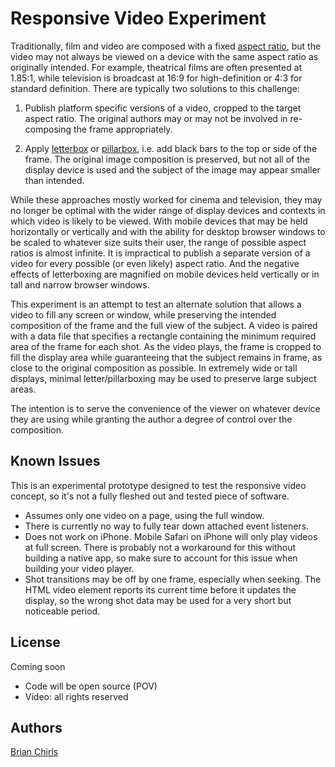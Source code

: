 # Responsive Video Experiment

Traditionally, film and video are composed with a fixed [aspect ratio](http://en.wikipedia.org/wiki/Aspect_ratio_%28image%29), but the video may not always be viewed on a device with the same aspect ratio as originally intended. For example, theatrical films are often presented at 1.85:1, while television is broadcast at 16:9 for high-definition or 4:3 for standard definition. There are typically two solutions to this challenge:

1. Publish platform specific versions of a video, cropped to the target aspect ratio. The original authors may or may not be involved in re-composing the frame appropriately.

2. Apply [letterbox](http://en.wikipedia.org/wiki/Letterboxing_%28filming%29) or [pillarbox](http://en.wikipedia.org/wiki/Pillarbox), i.e. add black bars to the top or side of the frame. The original image composition is preserved, but not all of the display device is used and the subject of the image may appear smaller than intended.

While these approaches mostly worked for cinema and television, they may no longer be optimal with the wider range of display devices and contexts in which video is likely to be viewed. With mobile devices that may be held horizontally or vertically and with the ability for desktop browser windows to be scaled to whatever size suits their user, the range of possible aspect ratios is almost infinite. It is impractical to publish a separate version of a video for every possible (or even likely) aspect ratio. And the negative effects of letterboxing are magnified on mobile devices held vertically or in tall and narrow browser windows.

This experiment is an attempt to test an alternate solution that allows a video to fill any screen or window, while preserving the intended composition of the frame and the full view of the subject. A video is paired with a data file that specifies a rectangle containing the minimum required area of the frame for each shot. As the video plays, the frame is cropped to fill the display area while guaranteeing that the subject remains in frame, as close to the original composition as possible. In extremely wide or tall displays, minimal letter/pillarboxing may be used to preserve large subject areas.

The intention is to serve the convenience of the viewer on whatever device they are using while granting the author a degree of control over the composition.

## Known Issues
This is an experimental prototype designed to test the responsive video concept, so it's not a fully fleshed out and tested piece of software.

- Assumes only one video on a page, using the full window.
- There is currently no way to fully tear down attached event listeners.
- Does not work on iPhone. Mobile Safari on iPhone will only play videos at full screen. There is probably not a workaround for this without building a native app,
so make sure to account for this issue when building your video player.
- Shot transitions may be off by one frame, especially when seeking. The HTML video element reports its current time before it updates the display, so the wrong shot data may be used for a very short but noticeable period.

## License
Coming soon

- Code will be open source (POV)
- Video: all rights reserved

## Authors
[Brian Chirls](https://github.com/brianchirls)
